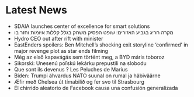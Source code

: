 # Latest News
-  SDAIA launches center of excellence for smart solutions
-  מקרה חריג בגביע האזורים: שופט הפסיק משחק בגלל קללות איומות וחזר בו
-  Hydro CEO out after rift with minister
-  EastEnders spoilers: Ben Mitchell’s shocking exit storyline ‘confirmed’ in major revenge plot as star ends filming
-  Még az első kapavágás sem történt meg, a BYD máris toboroz
-  Sikorski: Unesenú poľskú lekárku prepustili na slobodu
-  Que sont ils devenus ? Les Peluches de Marius
-  Biden: Trumpi ähvardus NATO suunal on rumal ja häbiväärne
-  Æfir með Chelsea út tímabilið og fer svo til Strasbourg
-  El chirrido aleatorio de Facebook causa una confusión generalizada
